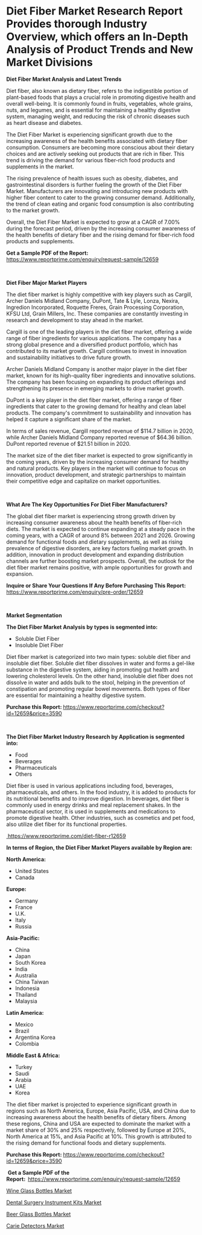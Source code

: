 <p><h1>Diet Fiber Market Research Report Provides thorough Industry Overview, which offers an In-Depth Analysis of Product Trends and New Market Divisions</h1></p><p><strong>Diet Fiber Market Analysis and Latest Trends</strong></p>
<p><p>Diet fiber, also known as dietary fiber, refers to the indigestible portion of plant-based foods that plays a crucial role in promoting digestive health and overall well-being. It is commonly found in fruits, vegetables, whole grains, nuts, and legumes, and is essential for maintaining a healthy digestive system, managing weight, and reducing the risk of chronic diseases such as heart disease and diabetes.</p><p>The Diet Fiber Market is experiencing significant growth due to the increasing awareness of the health benefits associated with dietary fiber consumption. Consumers are becoming more conscious about their dietary choices and are actively seeking out products that are rich in fiber. This trend is driving the demand for various fiber-rich food products and supplements in the market.</p><p>The rising prevalence of health issues such as obesity, diabetes, and gastrointestinal disorders is further fueling the growth of the Diet Fiber Market. Manufacturers are innovating and introducing new products with higher fiber content to cater to the growing consumer demand. Additionally, the trend of clean eating and organic food consumption is also contributing to the market growth.</p><p>Overall, the Diet Fiber Market is expected to grow at a CAGR of 7.00% during the forecast period, driven by the increasing consumer awareness of the health benefits of dietary fiber and the rising demand for fiber-rich food products and supplements.</p></p>
<p><strong>Get a Sample PDF of the Report:&nbsp;</strong> <a href="https://www.reportprime.com/enquiry/request-sample/12659">https://www.reportprime.com/enquiry/request-sample/12659</a></p>
<p>&nbsp;</p>
<p><strong>Diet Fiber Major Market Players</strong></p>
<p><p>The diet fiber market is highly competitive with key players such as Cargill, Archer Daniels Midland Company, DuPont, Tate & Lyle, Lonza, Nexira, Ingredion Incorporated, Roquette Freres, Grain Processing Corporation, KFSU Ltd, Grain Millers, Inc. These companies are constantly investing in research and development to stay ahead in the market. </p><p>Cargill is one of the leading players in the diet fiber market, offering a wide range of fiber ingredients for various applications. The company has a strong global presence and a diversified product portfolio, which has contributed to its market growth. Cargill continues to invest in innovation and sustainability initiatives to drive future growth.</p><p>Archer Daniels Midland Company is another major player in the diet fiber market, known for its high-quality fiber ingredients and innovative solutions. The company has been focusing on expanding its product offerings and strengthening its presence in emerging markets to drive market growth.</p><p>DuPont is a key player in the diet fiber market, offering a range of fiber ingredients that cater to the growing demand for healthy and clean label products. The company's commitment to sustainability and innovation has helped it capture a significant share of the market.</p><p>In terms of sales revenue, Cargill reported revenue of $114.7 billion in 2020, while Archer Daniels Midland Company reported revenue of $64.36 billion. DuPont reported revenue of $21.51 billion in 2020.</p><p>The market size of the diet fiber market is expected to grow significantly in the coming years, driven by the increasing consumer demand for healthy and natural products. Key players in the market will continue to focus on innovation, product development, and strategic partnerships to maintain their competitive edge and capitalize on market opportunities.</p></p>
<p>&nbsp;</p>
<p><strong>What Are The Key Opportunities For Diet Fiber Manufacturers?</strong></p>
<p><p>The global diet fiber market is experiencing strong growth driven by increasing consumer awareness about the health benefits of fiber-rich diets. The market is expected to continue expanding at a steady pace in the coming years, with a CAGR of around 8% between 2021 and 2026. Growing demand for functional foods and dietary supplements, as well as rising prevalence of digestive disorders, are key factors fueling market growth. In addition, innovation in product development and expanding distribution channels are further boosting market prospects. Overall, the outlook for the diet fiber market remains positive, with ample opportunities for growth and expansion.</p></p>
<p><strong>Inquire or Share Your Questions If Any Before Purchasing This Report:</strong> <a href="https://www.reportprime.com/enquiry/pre-order/12659">https://www.reportprime.com/enquiry/pre-order/12659</a></p>
<p>&nbsp;</p>
<p><strong>Market Segmentation</strong></p>
<p><strong>The Diet Fiber Market Analysis by types is segmented into:</strong></p>
<p><ul><li>Soluble Diet Fiber</li><li>Insoluble Diet Fiber</li></ul></p>
<p><p>Diet fiber market is categorized into two main types: soluble diet fiber and insoluble diet fiber. Soluble diet fiber dissolves in water and forms a gel-like substance in the digestive system, aiding in promoting gut health and lowering cholesterol levels. On the other hand, insoluble diet fiber does not dissolve in water and adds bulk to the stool, helping in the prevention of constipation and promoting regular bowel movements. Both types of fiber are essential for maintaining a healthy digestive system.</p></p>
<p><strong>Purchase this Report:&nbsp;</strong><a href="https://www.reportprime.com/checkout?id=12659&price=3590">https://www.reportprime.com/checkout?id=12659&price=3590</a></p>
<p>&nbsp;</p>
<p><strong>The Diet Fiber Market Industry Research by Application is segmented into:</strong></p>
<p><ul><li>Food</li><li>Beverages</li><li>Pharmaceuticals</li><li>Others</li></ul></p>
<p><p>Diet fiber is used in various applications including food, beverages, pharmaceuticals, and others. In the food industry, it is added to products for its nutritional benefits and to improve digestion. In beverages, diet fiber is commonly used in energy drinks and meal replacement shakes. In the pharmaceutical sector, it is used in supplements and medications to promote digestive health. Other industries, such as cosmetics and pet food, also utilize diet fiber for its functional properties.</p></p>
<p><a href="https://www.reportprime.com/diet-fiber-r12659">&nbsp;https://www.reportprime.com/diet-fiber-r12659</a></p>
<p><strong>In terms of Region, the Diet Fiber Market Players available by Region are:</strong></p>
<p>
    <p> <strong> North America: </strong>
        <ul>
            <li>United States</li>
            <li>Canada</li>
        </ul>
        </p> 
    <p> <strong> Europe: </strong>
        <ul>
            <li>Germany</li>
            <li>France</li>
            <li>U.K.</li>
            <li>Italy</li>
            <li>Russia</li>
        </ul>
        </p> 
    <p> <strong> Asia-Pacific: </strong>
        <ul>
            <li>China</li>
            <li>Japan</li>
            <li>South Korea</li>
            <li>India</li>
            <li>Australia</li>
            <li>China Taiwan</li>
            <li>Indonesia</li>
            <li>Thailand</li>
            <li>Malaysia</li>
        </ul>
        </p> 
    <p> <strong> Latin America: </strong>
        <ul>
            <li>Mexico</li>
            <li>Brazil</li>
            <li>Argentina Korea</li>
            <li>Colombia</li>
        </ul>
        </p> 
    <p> <strong> Middle East & Africa: </strong>
        <ul>
            <li>Turkey</li>
            <li>Saudi</li>
            <li>Arabia</li>
            <li>UAE</li>
            <li>Korea</li>
        </ul>
    </p>
    </p>
<p><p>The diet fiber market is projected to experience significant growth in regions such as North America, Europe, Asia Pacific, USA, and China due to increasing awareness about the health benefits of dietary fibers. Among these regions, China and USA are expected to dominate the market with a market share of 30% and 25% respectively, followed by Europe at 20%, North America at 15%, and Asia Pacific at 10%. This growth is attributed to the rising demand for functional foods and dietary supplements.</p></p>
<p><strong>Purchase this Report: </strong><a href="https://www.reportprime.com/checkout?id=12659&price=3590">https://www.reportprime.com/checkout?id=12659&price=3590</a></p>
<p>&nbsp;<strong>Get a Sample PDF of the Report:&nbsp;&nbsp;</strong><a href="https://www.reportprime.com/enquiry/request-sample/12659">https://www.reportprime.com/enquiry/request-sample/12659</a></p>
<p><strong></strong></p>
<p><p><a href="https://github.com/mdhefjumiah/Market-Research-Report-List-1/blob/main/wine-glass-bottles-market.md">Wine Glass Bottles Market</a></p><p><a href="https://issuu.com/reportprime-2/docs/dental-surgery-instrument-kits-market-size-2030.pp">Dental Surgery Instrument Kits Market</a></p><p><a href="https://github.com/nusratjahan12006/Market-Research-Report-List-1/blob/main/beer-glass-bottles-market.md">Beer Glass Bottles Market</a></p><p><a href="https://issuu.com/reportprime-2/docs/carie-detectors-market-size-2030.pptx">Carie Detectors Market</a></p></p>